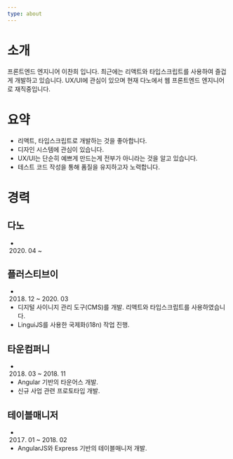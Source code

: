 ```yaml
---
type: about
---
```


# 소개

프론트엔드 엔지니어 이찬희 입니다. 최근에는 리액트와 타입스크립트를 사용하여 즐겁게 개발하고 있습니다.
UX/UI에 관심이 있으며 현재 다노에서 웹 프론트엔드 엔지니어로 재직중입니다.

# 요약

- 리액트, 타입스크립트로 개발하는 것을 좋아합니다.
- 디자인 시스템에 관심이 있습니다.
- UX/UI는 단순히 예쁘게 만드는게 전부가 아니라는 것을 알고 있습니다.
- 테스트 코드 작성을 통해 품질을 유지하고자 노력합니다.

# 경력

## 다노

- 2020. 04 ~

## 플러스티브이

- 2018. 12 ~ 2020. 03
- 디지털 사이니지 관리 도구(CMS)를 개발. 리액트와 타입스크립트를 사용하였습니다.
- LinguiJS를 사용한 국제화(i18n) 작업 진행.

## 타운컴퍼니

- 2018. 03 ~ 2018. 11
- Angular 기반의 타운어스 개발.
- 신규 사업 관련 프로토타입 개발.

## 테이블매니저

- 2017. 01 ~ 2018. 02
- AngularJS와 Express 기반의 테이블매니저 개발.
